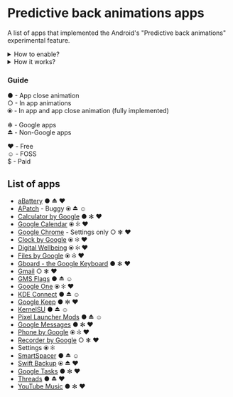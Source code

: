 # Predictive back animations apps
A list of apps that implemented the Android's "Predictive back animations" experimental feature.

<details>
  <summary>How to enable? </summary>
    
  1. Enable developer options.
  2. Navigate to developer options
  3. Enable the toggle "Predictive back navigations". May need a reboot for some apps.
    ![CleanShot 2024-03-27 at 9  16 01](https://github.com/sameerasw/predictive-back-animations-apps/assets/68902530/c474772d-b149-4846-acea-b6c62faf897c)
</details>


<details>
  <summary>How it works? </summary>
  https://github.com/sameerasw/predictive-back-animations-apps/assets/68902530/85586da0-ed07-40bb-b827-38bd7200b856
</details>



### Guide
● - App close animation<br>
○ - In app animations<br>
⦿ - In app and app close animation (fully implemented)<br>

✻ - Google apps <br>
⏏︎ - Non-Google apps <br>

♥︎ - Free <br>
☺︎ - FOSS <br>
$ - Paid



## List of apps
- [aBattery](https://play.google.com/store/apps/details?id=me.linshen.abattery&hl=en) ● ⏏︎ ♥︎
- [APatch](https://github.com/bmax121/APatch) - Buggy ⦿ ⏏︎ ☺︎
- [Calculator by Google](https://play.google.com/store/apps/details?id=com.google.android.calculator&hl=en) ● ✻ ♥︎
- [Google Calendar](https://play.google.com/store/apps/details?id=com.google.android.calendar&hl=en) ⦿ ✻ ♥︎
- [Google Chrome](https://play.google.com/store/apps/details?id=com.android.chrome&hl=en) - Settings only ○ ✻ ♥︎
- [Clock by Google](https://play.google.com/store/apps/details?id=com.google.android.deskclock&hl=en) ⦿ ✻ ♥︎
- [Digital Wellbeing](https://play.google.com/store/apps/details?id=com.google.android.apps.wellbeing&hl=en) ⦿ ✻ ♥︎
- [Files by Google](https://play.google.com/store/apps/details?id=com.google.android.apps.nbu.files&hl=en) ⦿ ✻ ♥︎
- [Gboard - the Google Keyboard](https://play.google.com/store/apps/details?id=com.google.android.inputmethod.latin&hl=en) ● ✻ ♥︎
- [Gmail](https://play.google.com/store/apps/details?id=com.google.android.gm&hl=en) ○ ✻ ♥︎
- [GMS Flags](https://github.com/polodarb/GMS-Flags) ● ⏏︎ ☺︎
- [Google One](https://play.google.com/store/apps/details?id=com.google.android.apps.subscriptions.red&hl=en) ⦿ ✻ ♥︎
- [KDE Connect](https://play.google.com/store/apps/details?id=org.kde.kdeconnect_tp&hl=en) ● ⏏︎ ☺︎
- [Google Keep](https://play.google.com/store/search?q=keep&c=apps&hl=en) ● ✻ ♥︎
- [KernelSU](https://github.com/tiann/KernelSU) ● ⏏︎ ☺︎
- [Pixel Launcher Mods](https://github.com/KieronQuinn/PixelLauncherMods) ● ⏏︎ ☺︎
- [Google Messages](https://play.google.com/store/apps/details?id=com.google.android.apps.messaging&hl=en) ● ✻ ♥︎
- [Phone by Google](https://play.google.com/store/apps/details?id=com.google.android.dialer&hl=en) ⦿ ✻ ♥︎
- [Recorder by Google](https://play.google.com/store/apps/details?id=com.google.android.apps.recorder&hl=en) ○ ✻ ♥︎
- Settings ⦿ ✻
- [SmartSpacer](https://github.com/KieronQuinn/Smartspacer) ● ⏏︎ ☺︎
- [Swift Backup](https://play.google.com/store/apps/details?id=org.swiftapps.swiftbackup&hl=en) ⦿ ⏏︎ ♥︎
- [Google Tasks](https://play.google.com/store/search?q=tasks&c=apps&hl=en) ● ✻ ♥︎
- [Threads](https://play.google.com/store/apps/details?id=com.instagram.barcelona&hl=en) ● ⏏︎ ♥︎
- [YouTube Music](https://play.google.com/store/search?q=yt%20music&c=apps&hl=en) ● ✻ ♥︎










